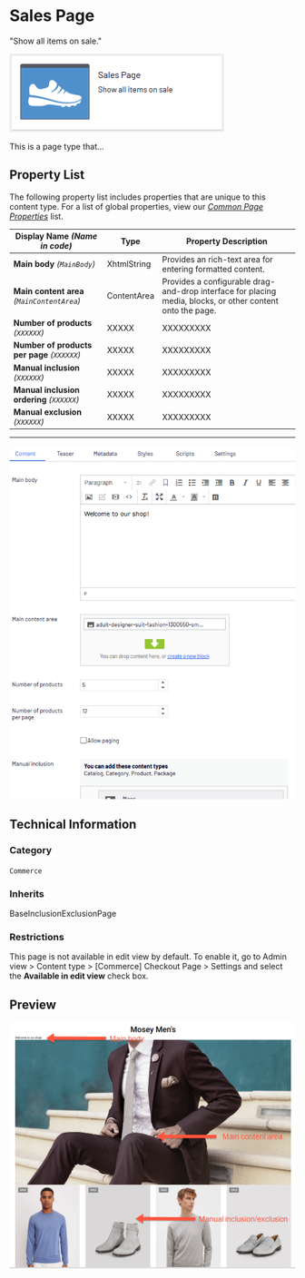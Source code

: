 # Sales Page
"Show all items on sale."

![Sales](Screenshots/Sales%20Page%20-%20icon.png)

This is a page type that...


## Property List
The following property list includes properties that are unique to this content type. For a list of global properties, view our [*Common Page  Properties*](./Common%20Page%20Properties.md) list.

Display Name *(Name in code)* | Type | Property Description
--------------|------|---------------
**Main body** *(`MainBody`)* | XhtmlString | Provides an rich-text area for entering formatted content.
**Main content area** *(`MainContentArea`)* | ContentArea | Provides a configurable drag-and-drop interface for placing media, blocks, or other content onto the page.
**Number of products** *(`XXXXXX`)* | XXXXX | XXXXXXXXX
**Number of products per page** *(`XXXXXX`)* | XXXXX | XXXXXXXXX
**Manual inclusion** *(`XXXXXX`)* | XXXXX | XXXXXXXXX
**Manual inclusion ordering** *(`XXXXXX`)* | XXXXX | XXXXXXXXX
**Manual exclusion** *(`XXXXXX`)* | XXXXX | XXXXXXXXX

** **
![Sales](Screenshots/Sales%20Page%20-%20Content%20tab.png)

## Technical Information

### Category
`Commerce`

### Inherits
BaseInclusionExclusionPage

### Restrictions
This page is not available in edit view by default. To enable it, go to Admin view > Content type > [Commerce] Checkout Page > Settings and select the **Available in edit view** check box.

## Preview
![Sales](Screenshots/Sales%20Page%20-%20Preview.png)
